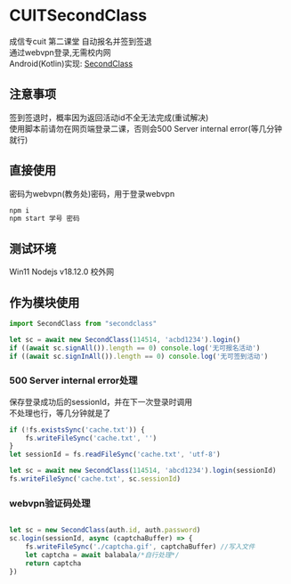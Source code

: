 # CUITSecondClass

成信专cuit 第二课堂 自动报名并签到签退  
通过webvpn登录,无需校内网  
Android(Kotlin)实现: [SecondClass](https://github.com/thriic/SecondClass)

## 注意事项  
签到签退时，概率因为返回活动id不全无法完成(重试解决)  
使用脚本前请勿在网页端登录二课，否则会500 Server internal error(等几分钟就行)  

## 直接使用
密码为webvpn(教务处)密码，用于登录webvpn    

```sh
npm i
npm start 学号 密码
```

## 测试环境

Win11 Nodejs v18.12.0 校外网

## 作为模块使用

```js
import SecondClass from "secondclass"

let sc = await new SecondClass(114514, 'acbd1234').login()
if ((await sc.signAll()).length == 0) console.log('无可报名活动')
if ((await sc.signInAll()).length == 0) console.log('无可签到活动')

```


### 500 Server internal error处理

保存登录成功后的sessionId，并在下一次登录时调用  
不处理也行，等几分钟就是了  

```js
if (!fs.existsSync('cache.txt')) {
    fs.writeFileSync('cache.txt', '')
}
let sessionId = fs.readFileSync('cache.txt', 'utf-8')

let sc = await new SecondClass(114514, 'abcd1234').login(sessionId)
fs.writeFileSync('cache.txt', sc.sessionId)

```

### webvpn验证码处理

```js

let sc = new SecondClass(auth.id, auth.password)
sc.login(sessionId, async (captchaBuffer) => {
    fs.writeFileSync('./captcha.gif', captchaBuffer) //写入文件
    let captcha = await balabala/*自行处理*/
    return captcha
})

```
